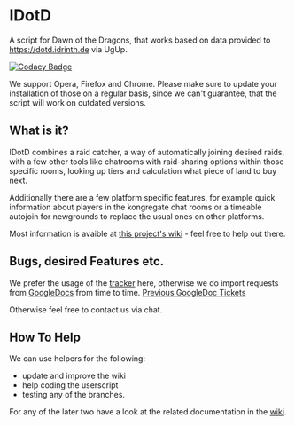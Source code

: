 # IDotD
A script for Dawn of the Dragons, that works based on data provided to https://dotd.idrinth.de via UgUp.

[![Codacy Badge](https://api.codacy.com/project/badge/Grade/e80204911a734a56a471ab9b9ac649db)](https://www.codacy.com/app/IDotD/IDotD?utm_source=github.com&amp;utm_medium=referral&amp;utm_content=IDotD/Userscript&amp;utm_campaign=Badge_Grade)

We support Opera, Firefox and Chrome. Please make sure to update your installation of those on a regular basis, since we can't guarantee, that the script will work on outdated versions.

## What is it?

IDotD combines a raid catcher, a way of automatically joining desired raids, with a few other tools like chatrooms with raid-sharing options within those specific rooms, looking up tiers and calculation what piece of land to buy next.

Additionally there are a few platform specific features, for example quick information about players in the kongregate chat rooms or a timeable autojoin for newgrounds to replace the usual ones on other platforms.

Most information is avaible at [this project's wiki](https://idotd.github.io/) - feel free to help out there.

## Bugs, desired Features etc.

We prefer the usage of the [tracker](https://github.com/IDotD/Userscript/issues) here, otherwise we do import requests from [GoogleDocs](https://docs.google.com/document/d/1ozOWQuAEKCNnt2cwQ4SZtkpYM_pvrl8Bnj0e_O1KKWs/edit) from time to time.
[Previous GoogleDoc Tickets](https://github.com/IDotD/Userscript/issues?utf8=%E2%9C%93&q=is%3Aissue%20label%3A%22Source%20GoogleDocs%22%20)

Otherwise feel free to contact us via chat.

## How To Help

We can use helpers for the following:
- update and improve the wiki
- help coding the userscript
- testing any of the branches.

For any of the later two have a look at the related documentation in the [wiki](https://idotd.github.io/).
